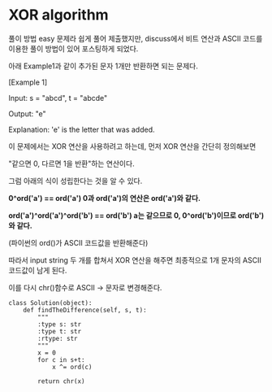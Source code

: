 # XOR algorithm
풀이 방법
easy 문제라 쉽게 풀어 제출했지만, discuss에서 비트 연산과 ASCII 코드를 이용한 풀이 방법이 있어 포스팅하게 되었다. 

아래 Example1과 같이 추가된 문자 1개만 반환하면 되는 문제다. 


[Example 1]

Input: s = "abcd", t = "abcde"

Output: "e"

Explanation: 'e' is the letter that was added.

 

 

이 문제에서는 XOR 연산을 사용하려고 하는데, 먼저 XOR 연산을 간단히 정의해보면

"같으면 0, 다르면 1을 반환"하는 연산이다. 

그럼 아래의 식이 성립한다는 것을 알 수 있다.

 

 

**0^ord('a') == ord('a')
0과 ord('a')의 연산은 ord('a')와 같다.**

**ord('a')^ord('a')^ord('b') == ord('b')
a는 같으므로 0, 0^ord('b')이므로 ord('b')와 같다.**
 

(파이썬의 ord()가 ASCII 코드값을 반환해준다)

따라서 input string 두 개를 합쳐서 XOR 연산을 해주면 최종적으로 1개 문자의 ASCII 코드값이 남게 된다.

이를 다시 chr()함수로 ASCII -> 문자로 변경해준다.

```python3
class Solution(object):
    def findTheDifference(self, s, t):
        """
        :type s: str
        :type t: str
        :rtype: str
        """
        x = 0
        for c in s+t:
            x ^= ord(c)
            
        return chr(x)​
```
